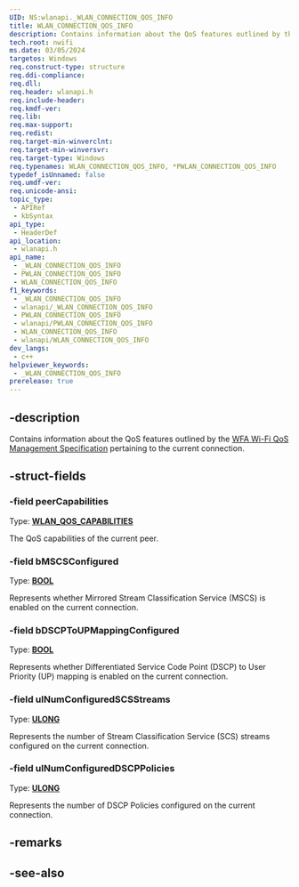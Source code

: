 ```yaml
---
UID: NS:wlanapi._WLAN_CONNECTION_QOS_INFO
title: WLAN_CONNECTION_QOS_INFO
description: Contains information about the QoS features outlined by the WFA Wi-Fi QoS Management Specification pertaining to the current connection.
tech.root: nwifi
ms.date: 03/05/2024
targetos: Windows
req.construct-type: structure
req.ddi-compliance: 
req.dll: 
req.header: wlanapi.h
req.include-header: 
req.kmdf-ver: 
req.lib: 
req.max-support: 
req.redist: 
req.target-min-winverclnt: 
req.target-min-winversvr: 
req.target-type: Windows
req.typenames: WLAN_CONNECTION_QOS_INFO, *PWLAN_CONNECTION_QOS_INFO
typedef_isUnnamed: false
req.umdf-ver: 
req.unicode-ansi: 
topic_type:
 - APIRef
 - kbSyntax
api_type:
 - HeaderDef
api_location:
 - wlanapi.h
api_name:
 - _WLAN_CONNECTION_QOS_INFO
 - PWLAN_CONNECTION_QOS_INFO
 - WLAN_CONNECTION_QOS_INFO
f1_keywords:
 - _WLAN_CONNECTION_QOS_INFO
 - wlanapi/_WLAN_CONNECTION_QOS_INFO
 - PWLAN_CONNECTION_QOS_INFO
 - wlanapi/PWLAN_CONNECTION_QOS_INFO
 - WLAN_CONNECTION_QOS_INFO
 - wlanapi/WLAN_CONNECTION_QOS_INFO
dev_langs:
 - c++
helpviewer_keywords:
 - _WLAN_CONNECTION_QOS_INFO
prerelease: true
---
```


## -description

Contains information about the QoS features outlined by the [WFA Wi-Fi QoS Management Specification](https://www.wi-fi.org/news-events/newsroom/wi-fi-alliance-improves-quality-of-service-for-real-time-wi-fi-applications) pertaining to the current connection.

## -struct-fields

### -field peerCapabilities

Type: **[WLAN_QOS_CAPABILITIES](./ns-wlanapi-wlan_qos_capabilities.md)**

The QoS capabilities of the current peer.

### -field bMSCSConfigured

Type: **[BOOL](/windows/win32/winprog/windows-data-types)**

Represents whether Mirrored Stream Classification Service (MSCS) is enabled on the current connection.

### -field bDSCPToUPMappingConfigured

Type: **[BOOL](/windows/win32/winprog/windows-data-types)**

Represents whether Differentiated Service Code Point (DSCP) to User Priority (UP) mapping is enabled on the current connection.

### -field ulNumConfiguredSCSStreams

Type: **[ULONG](/windows/win32/winprog/windows-data-types)**

Represents the number of Stream Classification Service (SCS) streams configured on the current connection.

### -field ulNumConfiguredDSCPPolicies

Type: **[ULONG](/windows/win32/winprog/windows-data-types)**

Represents the number of DSCP Policies configured on the current connection.

## -remarks

## -see-also
